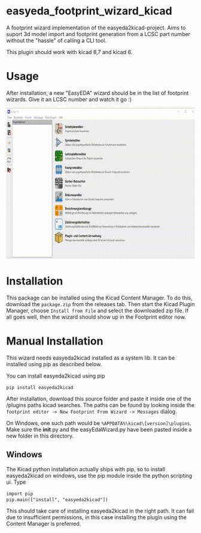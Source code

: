 # easyeda_footprint_wizard_kicad

A footprint wizard implementation of the easyeda2kicad-project. Aims to suport 3d model import and footprint generation from a LCSC part number without the "hassle" of calling a CLI tool.

This plugin should work with kicad 8,7 and kicad 6.

# Usage

After installation, a new "EasyEDA" wizard should be in the list of footprint wizards. Give it an LCSC number and watch it go :)

![demo](doc/demo.gif)

# Installation

This package can be installed using the Kicad Content Manager. To do this, download the `package.zip` from the releases tab. Then start the Kicad Plugin Manager, choose `Install from File` and select the downloaded zip file. If all goes well, then the wizard should show up in the Footprint editor now. 

# Manual Installation

This wizard needs easyeda2kicad installed as a system lib. It can be installed using pip as described below.

You can install easyeda2kicad using pip

```
pip install easyeda2kicad
```

After installation, download this source folder and paste it inside one of the /plugins paths kicad searches. The paths can be found by looking inside the `footprint editor -> New Footprint From Wizard -> Messages` dialog. 

On Windows, one such path would be `%APPDATA%\kicad\[version]\plugins`. Make sure the __init__.py and the easyEdaWizard.py have been pasted inside a new folder in this directory. 

## Windows 

The Kicad python installation actually ships with pip, so to install easyeda2kicad on windows, use the pip module inside the python scripting ui. Type

```
import pip
pip.main(["install", "easyeda2kicad"])
```

This should take care of installing easyeda2kicad in the right path. It can fail due to insufficient permissions, in this case installing the plugin using the Content Manager is preferred. 


